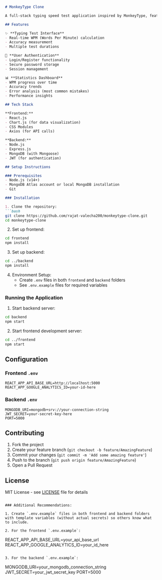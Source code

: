 ```markdown
# MonkeyType Clone

A full-stack typing speed test application inspired by MonkeyType, featuring user authentication, typing statistics tracking, and performance analysis.

## Features

✨ **Typing Test Interface**
- Real-time WPM (Words Per Minute) calculation
- Accuracy measurement
- Multiple test durations

🔐 **User Authentication**
- Login/Register functionality
- Secure password storage
- Session management

📊 **Statistics Dashboard**
- WPM progress over time
- Accuracy trends
- Error analysis (most common mistakes)
- Performance insights

## Tech Stack

**Frontend:**
- React.js
- Chart.js (for data visualization)
- CSS Modules
- Axios (for API calls)

**Backend:**
- Node.js
- Express.js
- MongoDB (with Mongoose)
- JWT (for authentication)

## Setup Instructions

### Prerequisites
- Node.js (v14+)
- MongoDB Atlas account or local MongoDB installation
- Git

### Installation

1. Clone the repository:
```bash
git clone https://github.com/rajat-valecha200/monkeytype-clone.git
cd monkeytype-clone
```

2. Set up frontend:
```bash
cd frontend
npm install
```

3. Set up backend:
```bash
cd ../backend
npm install
```

4. Environment Setup:
   - Create `.env` files in both `frontend` and `backend` folders
   - See `.env.example` files for required variables

### Running the Application

1. Start backend server:
```bash
cd backend
npm start
```

2. Start frontend development server:
```bash
cd ../frontend
npm start
```

## Configuration

### Frontend `.env`
```
REACT_APP_API_BASE_URL=http://localhost:5000
REACT_APP_GOOGLE_ANALYTICS_ID=your-id-here
```

### Backend `.env`
```
MONGODB_URI=mongodb+srv://your-connection-string
JWT_SECRET=your-secret-key-here
PORT=5000
```


## Contributing

1. Fork the project
2. Create your feature branch (`git checkout -b feature/AmazingFeature`)
3. Commit your changes (`git commit -m 'Add some amazing feature'`)
4. Push to the branch (`git push origin feature/AmazingFeature`)
5. Open a Pull Request

## License

MIT License - see [LICENSE](LICENSE) file for details
```

### Additional Recommendations:

1. Create `.env.example` files in both frontend and backend folders with template variables (without actual secrets) so others know what to include.

2. For the frontend `.env.example`:
```
REACT_APP_API_BASE_URL=your_api_base_url
REACT_APP_GOOGLE_ANALYTICS_ID=your_id_here
```

3. For the backend `.env.example`:
```
MONGODB_URI=your_mongodb_connection_string
JWT_SECRET=your_jwt_secret_key
PORT=5000
```

